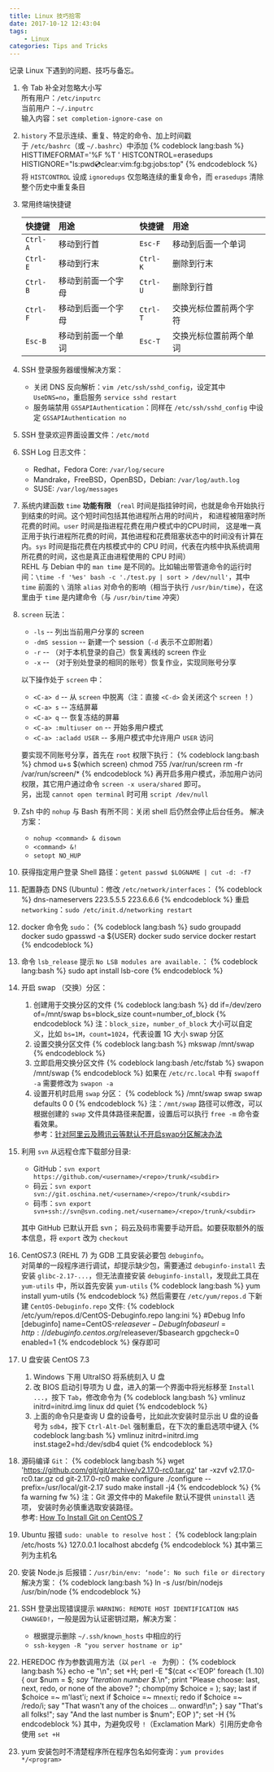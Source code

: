 ```yaml
---
title: Linux 技巧拾零
date: 2017-10-12 12:43:04
tags:
    - Linux
categories: Tips and Tricks
---
```


记录 Linux 下遇到的问题、技巧与备忘。

<!-- more -->

1. 令 Tab 补全对忽略大小写  
   所有用户：`/etc/inputrc`  
   当前用户：`~/.inputrc`  
   输入内容：`set completion-ignore-case on`
1. `history` 不显示连续、重复、特定的命令、加上时间戳  
   于 `/etc/bashrc`（或 `~/.bashrc`）中添加
   {% codeblock lang:bash %}
   HISTTIMEFORMAT='%F %T '
   HISTCONTROL=erasedups
   HISTIGNORE="ls:pwd:cd:clear:vim:fg:bg:jobs:top"
   {% endcodeblock %}
   将 `HISTCONTROL` 设成 `ignoredups` 仅忽略连续的重复命令，而 `erasedups` 清除整个历史中重复条目
1. 常用终端快捷键

   | 快捷键   | 用途               | 快捷键   | 用途                   |
   | :---     | :---               | :---     | :---                   |
   | `Ctrl-A` | 移动到行首         | `Esc-F`  | 移动到后面一个单词     |
   | `Ctrl-E` | 移动到行末         | `Ctrl-K` | 删除到行末             |
   | `Ctrl-B` | 移动到前面一个字母 | `Ctrl-U` | 删除到行首             |
   | `Ctrl-F` | 移动到后面一个字母 | `Ctrl-T` | 交换光标位置前两个字符 |
   | `Esc-B`  | 移动到前面一个单词 | `Esc-T`  | 交换光标位置前两个单词 |
1. SSH 登录服务器缓慢解决方案：
   - 关闭 DNS 反向解析：`vim /etc/ssh/sshd_config`，设定其中 `UseDNS=no`，重启服务 `service sshd restart`
   - 服务端禁用 `GSSAPIAuthentication`：同样在 `/etc/ssh/sshd_config` 中设定 `GSSAPIAuthentication no`
1. SSH 登录欢迎界面设置文件：`/etc/motd`
1. SSH Log 日志文件：
   - Redhat，Fedora Core: `/var/log/secure`
   - Mandrake，FreeBSD，OpenBSD，Debian: `/var/log/auth.log`
   - SUSE: `/var/log/messages`
1. 系统内建函数 `time` **功能有限** （`real` 时间是指挂钟时间，也就是命令开始执行到结束的时间。这个短时间包括其他进程所占用的时间片，   和进程被阻塞时所花费的时间。`user` 时间是指进程花费在用户模式中的CPU时间，   这是唯一真正用于执行进程所花费的时间，其他进程和花费阻塞状态中的时间没有计算在内。`sys` 时间是指花费在内核模式中的 CPU 时间，代表在内核中执系统调用所花费的时间，这也是真正由进程使用的 CPU 时间）  
   REHL 与 Debian 中的 `man time` 是不同的。比如输出带管道命令的运行时间：`\time -f '%es' bash -c './test.py | sort > /dev/null'`，其中 `time` 前面的 `\` 消除 `alias` 对命令的影响（相当于执行 `/usr/bin/time`），在这里由于 `time` 是内建命令（与 `/usr/bin/time` 冲突）
1. `screen` 玩法：
   - `-ls` -- 列出当前用户分享的 screen
   - `-dmS session` -- 新建一个 session（`-d` 表示不立即附着）
   - `-r` -- （对于本机登录的自己）恢复离线的 screen 作业
   - `-x` -- （对于别处登录的相同的账号）恢复作业，实现同账号分享

   以下操作处于 `screen` 中：

   - `<C-a> d` -- 从 `screen` 中脱离（注：直接 `<C-d>` 会关闭这个 `screen` ！）
   - `<C-a> s` -- 冻结屏幕
   - `<C-a> q` -- 恢复冻结的屏幕
   - `<C-a> :multiuser on` -- 开始多用户模式
   - `<C-a> :acladd USER` -- 多用户模式中允许用户 `USER` 访问

   要实现不同账号分享，首先在 `root` 权限下执行：
   {% codeblock lang:bash %}
   chmod u+s $(which screen)
   chmod 755 /var/run/screen
   rm -fr /var/run/screen/*
   {% endcodeblock %}
   再开启多用户模式，添加用户访问权限，其它用户通过命令 `screen -x usera/shared` 即可。  
   另，出现 `cannot open terminal` 时可用 `script /dev/null`
1. Zsh 中的 `nohup` 与 Bash 有所不同：关闭 shell 后仍然会停止后台任务。
   解决方案：
   - `nohup <command> & disown`
   - `<command> &!`
   - `setopt NO_HUP`
1. 获得指定用户登录 Shell 路径：`getent passwd $LOGNAME | cut -d: -f7`
1. 配置静态 DNS (Ubuntu)：修改 `/etc/network/interfaces`：
   {% codeblock %}
   dns-nameservers 223.5.5.5 223.6.6.6
   {% endcodeblock %}
   重启 `networking`：`sudo /etc/init.d/networking restart`
1. docker 命令免 `sudo`：
   {% codeblock lang:bash %}
   sudo groupadd docker
   sudo gpasswd -a ${USER} docker
   sudo service docker restart
   {% endcodeblock %}
1. 命令 `lsb_release` 提示 `No LSB modules are available.`：
   {% codeblock lang:bash %}
   sudo apt install lsb-core
   {% endcodeblock %}
1. 开启 swap （交换）分区：
   1. 创建用于交换分区的文件
      {% codeblock lang:bash %}
      dd if=/dev/zero of=/mnt/swap bs=block_size count=number_of_block
      {% endcodeblock %}
      注：`block_size`，`number_of_block` 大小可以自定义，比如 `bs=1M`，`count=1024`，代表设置 1G 大小 swap 分区
   2. 设置交换分区文件
      {% codeblock lang:bash %}
      mkswap /mnt/swap
      {% endcodeblock %}
   3. 立即启用交换分区文件
      {% codeblock lang:bash /etc/fstab %}
      swapon /mnt/swap
      {% endcodeblock %}
      如果在 `/etc/rc.local` 中有 `swapoff -a` 需要修改为 `swapon -a`
   4. 设置开机时启用 `swap` 分区：
      {% codeblock %}
      /mnt/swap swap swap defaults 0 0
      {% endcodeblock %}
      注：`/mnt/swap` 路径可以修改，可以根据创建的 `swap` 文件具体路径来配置，设置后可以执行 `free -m` 命令查看效果。  
   参考：[针对阿里云及腾讯云等默认不开启swap分区解决办法](http://www.jiankang37.com/archives/69)
1. 利用 `svn` 从远程仓库下载部分目录:
   - GitHub：`svn export https://github.com/<username>/<repo>/trunk/<subdir>`
   - 码云：`svn export svn://git.oschina.net/<username>/<repo>/trunk/<subdir>`
   - 码市：`svn export svn+ssh://svn@svn.coding.net/<username>/<repo>/trunk/<subdir>`

   其中 GitHub 已默认开启 svn； 码云及码市需要手动开启。如要获取额外的版本信息，将 `export` 改为 `checkout`
1. CentOS7.3 (REHL 7) 为 GDB 工具安装必要包 `debuginfo`。  
   对简单的一段程序进行调试，却提示缺少包，需要通过 `debuginfo-install` 去安装 `glibc-2.17-...`，但无法直接安装 `debuginfo-install`，发现此工具在 `yum-utils` 中，所以首先安装 `yum-utils`
   {% codeblock lang:bash %}
   yum install yum-utils
   {% endcodeblock %}
   然后需要在 `/etc/yum/repos.d` 下新建 `CentOS-Debuginfo.repo` 文件:
   {% codeblock /etc/yum/repos.d/CentOS-Debuginfo.repo lang:ini %}
   #Debug Info
   [debuginfo]
   name=CentOS-$releasever - DebugInfo
   baseurl=http://debuginfo.centos.org/$releasever/$basearch
   gpgcheck=0
   enabled=1
   {% endcodeblock %}
   保存即可
1. U 盘安装 CentOS 7.3  
   1. Windows 下用 UltraISO 将系统刻入 U 盘
   2. 改 BIOS 启动引导项为 U 盘，进入的第一个界面中将光标移至 `Install ...`，按下 `Tab`，修改命令为
      {% codeblock lang:bash %}
      vmlinuz initrd=initrd.img linux dd quiet
      {% endcodeblock %}
   3. 上面的命令只是查询 U 盘的设备号，比如此次安装时显示出 U 盘的设备号为 `sdb4`，按下 `Ctrl-Alt-Del` 强制重启，在下次的重启选项中键入
      {% codeblock lang:bash %}
      vmlinuz initrd=initrd.img inst.stage2=hd:/dev/sdb4 quiet
      {% endcodeblock %}
1. 源码编译 `Git`：
   {% codeblock lang:bash %}
   wget 'https://github.com/git/git/archive/v2.17.0-rc0.tar.gz'
   tar -xzvf v2.17.0-rc0.tar.gz
   cd git-2.17.0-rc0
   make configure
   ./configure --prefix=/usr/local/git-2.17
   sudo make install -j4
   {% endcodeblock %}
   {% fa warning fw %} 注：Git 源文件中的 Makefile 默认不提供 `uninstall` 选项，   安装时务必慎重选取安装路径。  
   参考: [How To Install Git on CentOS 7](https://www.digitalocean.com/community/tutorials/how-to-install-git-on-centos-7)
1. Ubuntu 报错 `sudo: unable to resolve host`：
   {% codeblock lang:plain /etc/hosts %}
   127.0.0.1       localhost  abcdefg
   {% endcodeblock %}
   其中第三列为主机名
1. 安装 Node.js 后报错：`/usr/bin/env: ‘node’: No such file or directory` 解决方案：
   {% codeblock lang:bash %}
   ln -s /usr/bin/nodejs /usr/bin/node
   {% endcodeblock %}
1. SSH 登录出现错误提示 `WARNING: REMOTE HOST IDENTIFICATION HAS CHANGED!`，一般是因为认证密钥过期，解决方案：
   - 根据提示删除 `~/.ssh/known_hosts` 中相应的行
   - `ssh-keygen -R "you server hostname or ip"`
1. HEREDOC 作为参数调用方法（以 `perl -e ` 为例）：
   {% codeblock lang:bash %}
   echo -e "\n"; set +H; perl -E "$(cat <<'EOP'
   foreach (1..10) {
       our $num = $_;
       say "Iteration number $_.\n";
       print "Please choose: last, next, redo, or none of the above? ";
       chomp(my $choice = <STDIN>);
       say;
       last if $choice =~ m'last'i;
       next if $choice =~ m`next`i;
       redo if $choice =~ /redo/i;
       say "That wasn't any of the choices ... onward!\n";
   }
   say "That's all folks!";
   say "And the last number is $num";
   EOP
   )"; set -H
   {% endcodeblock %}
   其中，为避免叹号 `!`（Exclamation Mark）引用历史命令使用 `set +H`
1. yum 安装包时不清楚程序所在程序包名如何查询：`yum provides */<program>`
